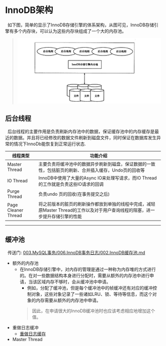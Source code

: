 # InnoDB架构
&nbsp;&nbsp;如下图，简单的显示了InnoDB存储引擎的体系架构，从图可见，InnoDB存储引擎有多个内存块，可以认为这些内存块组成了一个大的内存池。
> <img src="./pics/2022-03-13_08-24.png"/>

## 后台线程
&nbsp;&nbsp;后台线程的主要作用是负责刷新内存池中的数据，保证缓存池中的内存缓存是最近的数据。并且将已经修改的数据文件刷新到磁盘文件，同时保证在数据库发生异常的情况下InnoDb能恢复到正常运行状态.

|线程类型|功能介绍|
|---|---|
|Master Thread|主要负责将缓冲池中的数据异步刷新到磁盘，保证数据的一致性，包括脏页的刷新、合并插入缓存，Undo页的回收等|
|IO Thread|InnoDB中使用了大量的Async IO来处理写请求，而IO Thread的工作就是负责这些IO请求的回调|
|Purge Thread|负责undo 页的回收(在事务提交之后)|
|Page Cleaner Thread |将之前版本的脏页的刷新操作都放到单独的线程中完成，减轻原Master Thread的工作以及对于用户查询线程的阻塞，进一步提升存储引擎的性能|

---
## 缓冲池
&nbsp;&nbsp;传送门: [003.MySQL事务/006.InnoDB事务日志/002.InnoDB缓存池.md](../../003.MySQL事务/006.InnoDB事务日志/002.InnoDB缓存池.md)

- 额外的内存池
  + 在InnoDB存储引擎中，对内存的管理是通过一种称为内存堆的方式进行的。在对一些数据结构本身进行分配时，需要从额外的内存池中进行申请，当该区域内存不够时，会从缓冲池中申请。
    - 例如，分配了缓冲池，但是每个缓冲池中的帧缓冲还有对应的缓冲控制对象，这些对象记录了一些诸如LRU、锁、等待等信息，而这个对象的内存需要从额外的内存池中申请。
    > 因此，在申请很大的InnoDB缓冲池时也应该考虑相应地增加这个值。
- 重做日志缓冲
  + [重做日志缓存](../../003.MySQL事务/006.InnoDB事务日志/000.redo.log.md)
- Master Thread
